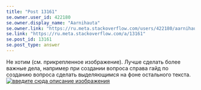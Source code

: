 ```yaml
---
title: "Post 13161"
se.owner.user_id: 422180
se.owner.display_name: "Aarnihauta"
se.owner.link: "https://ru.meta.stackoverflow.com/users/422180/aarnihauta"
se.link: "https://ru.meta.stackoverflow.com/a/13161"
se.post_id: 13161
se.post_type: answer
---
```

<p>Не хотим (см. прикрепленное изображение). Лучше сделать более важные дела, например при создании вопроса справа гайд по созданию вопроса сделать выделяющимся на фоне остального текста. <a href="https://i.stack.imgur.com/5yjqh.png" rel="nofollow noreferrer"><img src="https://i.stack.imgur.com/5yjqh.png" alt="введите сюда описание изображения" /></a></p>
